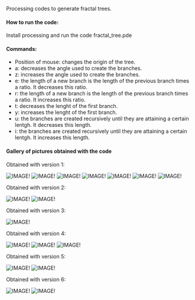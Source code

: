 Processing codes to generate fractal trees.  

#### How to run the code:  
Install processing and run the code fractal_tree.pde

#### Commands:  
* Position of mouse: changes the origin of the tree.  
* a: decreases the angle used to create the branches.  
* z: increases the angle used to create the branches.  
* e: the length of a new branch is the length of the previous branch times a ratio. It decreases this ratio.  
* r: the length of a new branch is the length of the previous branch times a ratio. It increases this ratio.  
* t: decreases the lenght of the first branch.  
* y: increases the lenght of the first branch.  
* u: the branches are created recursively until they are attaining a certain lentgh. It decreases this length.  
* i: the branches are created recursively until they are attaining a certain lentgh. It increases this length.  


#### Gallery of pictures obtained with the code  

Obtained with version 1:  

![IMAGE!](pictures/v1image1.png)
![IMAGE!](pictures/v1image2.png)
![IMAGE!](pictures/v1image3.png)
![IMAGE!](pictures/v1image4.png)
![IMAGE!](pictures/v1image5.png)
![IMAGE!](pictures/v1image6.png)
![IMAGE!](pictures/v1image7.png)

Obtained with version 2:  

![IMAGE!](pictures/v2image1.png)
![IMAGE!](pictures/v2image2.png)

Obtained with version 3:  

![IMAGE!](pictures/v3image1.png)

Obtained with version 4:  

![IMAGE!](pictures/v4image1.png)
![IMAGE!](pictures/v4image2.png)
![IMAGE!](pictures/v4image3.png)

Obtained with version 5:  

![IMAGE!](pictures/v5image1.png)
![IMAGE!](pictures/v5image2.png)

Obtained with version 6:  

![IMAGE!](pictures/v6image1.png)
![IMAGE!](pictures/v6image2.png)


